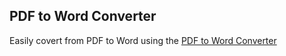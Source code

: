 ## PDF to Word Converter
Easily covert from PDF to Word using the [PDF to Word Converter](https://happy-rock-011d7c60f.5.azurestaticapps.net/)
